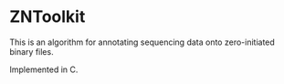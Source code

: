ZNToolkit
=========

This is an algorithm for annotating sequencing data onto zero-initiated binary files. 

Implemented in C. 
